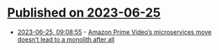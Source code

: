 # [Published on 2023-06-25](index.md)

* [2023-06-25, 09:08:55](https://lobste.rs/s/rhgftu/amazon_prime_video_s_microservices_move) - [Amazon Prime Video’s microservices move doesn’t lead to a monolith after all](https://thenewstack.io/amazon-prime-videos-microservices-move-doesnt-lead-to-a-monolith-after-all/)
